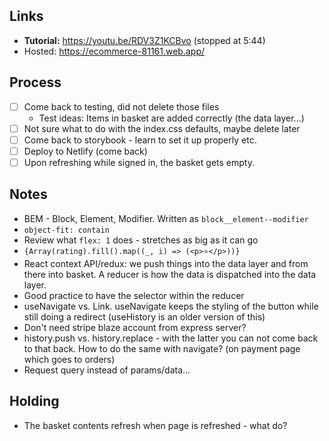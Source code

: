 
## Links

- **Tutorial:** https://youtu.be/RDV3Z1KCBvo (stopped at 5:44)
- Hosted: https://ecommerce-81161.web.app/

## Process

- [ ] Come back to testing, did not delete those files
  - Test ideas: Items in basket are added correctly (the data layer...)
- [ ] Not sure what to do with the index.css defaults, maybe delete later
- [ ] Come back to storybook - learn to set it up properly etc.
- [ ] Deploy to Netlify (come back)
- [ ] Upon refreshing while signed in, the basket gets empty.

## Notes

- BEM - Block, Element, Modifier. Written as `block__element--modifier`
- `object-fit: contain`
- Review what `flex: 1` does - stretches as big as it can go
- `{Array(rating).fill().map((_, i) => (<p>⭐</p>))}`
- React context API/redux: we push things into the data layer and from there into basket. A reducer is how the data is dispatched into the data layer.
- Good practice to have the selector within the reducer
- useNavigate vs. Link. useNavigate keeps the styling of the button while still doing a redirect (useHistory is an older version of this)
- Don't need stripe blaze account from express server?
- history.push vs. history.replace - with the latter you can not come back to that back. How to do the same with navigate? (on payment page which goes to orders)
- Request query instead of params/data...

## Holding

- The basket contents refresh when page is refreshed - what do?

